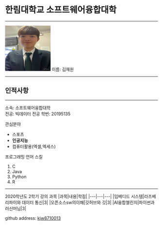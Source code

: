 # 한림대학교 소프트웨어융합대학 
---
<img src=kjw-2.png height=150 width=150>
이름: 김재원

---
## 인적사항
---
소속: 소프트웨어융합대학  
전공: 빅데이터 전공
학번: 20195135

관심분야
* 스포츠
* **인공지능**
* 컴퓨터활용(엑셀,엑세스)

프로그래밍 언어 스킬
1. C
2. Java
3. Python
4. R

-------------------

2020학년도 2학기 강의 과목
|과목|내용|학점|
|---|---|---|
|임베디드 시스템|라즈베리파이와 데이터 통신|3|
|오픈소스sw의이해|깃허브와 깃|3|
|AI융합첼린지|파이썬과 러신머님|3|


github address: [kjw8710013][github]

[github]: http://github.com/kjw8710013
